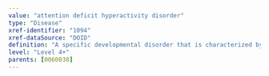 ```yaml
---
value: "attention deficit hyperactivity disorder"
type: "Disease"
xref-identifier: "1094"
xref-dataSource: "DOID"
definition: "A specific developmental disorder that is characterized by co-existence of attentional problems and hyperactivity, with each behavior occurring infrequently alone and symptoms starting before seven years of age.|Xref MGI."
level: "Level 4+"
parents: [0060038]
---
```


